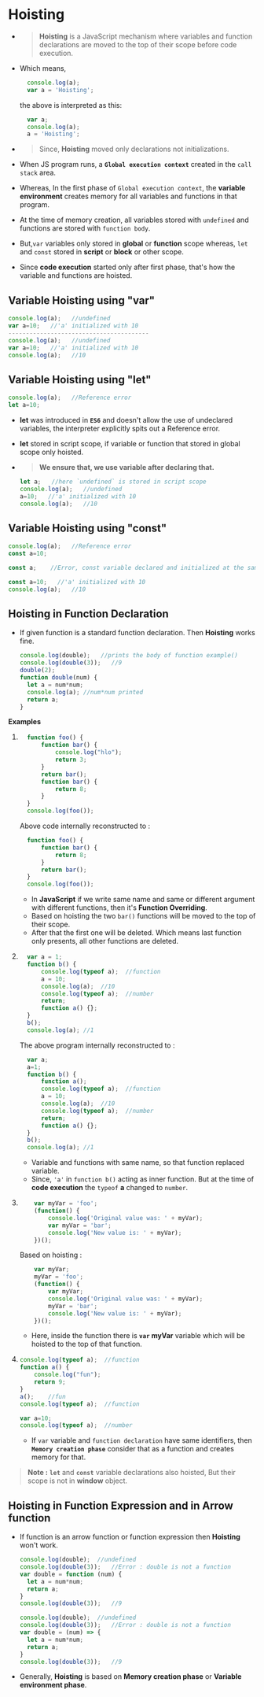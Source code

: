 # Hoisting 
- >**Hoisting** is a JavaScript mechanism where variables and function declarations are moved to the top of their scope before code execution.

- Which means,
    ```js
      console.log(a);
      var a = 'Hoisting';
    ```
    the above is interpreted as this:
    ```js
      var a;
      console.log(a);
      a = 'Hoisting';
    ```

- >Since, **Hoisting** moved only declarations not initializations.

- When JS program runs, a **`Global execution context`** created in the `call stack` area.

- Whereas, In the first phase of `Global execution context`, the **variable environment** creates memory for all variables and functions in that program.

- At the time of memory creation, all variables stored with `undefined` and functions are stored with `function body`.

- But,`var` variables only stored in **global** or **function** scope whereas, `let` and `const` stored in **script** or **block** or other scope.

- Since **code execution** started only after first phase, that's how the variable and functions are hoisted.

## Variable Hoisting using "var" 

  ```js
  console.log(a);   //undefined
  var a=10;   //'a' initialized with 10
  ----------------------------------------
  console.log(a);   //undefined
  var a=10;   //'a' initialized with 10
  console.log(a);   //10
  ```
## Variable Hoisting using "let" 

  ```js
  console.log(a);   //Reference error
  let a=10;   
  ```
- **let** was introduced in **`ES6`** and doesn't allow the use of undeclared variables, the interpreter explicitly spits out a Reference error.
- **let** stored in script scope, if variable or function that stored in global scope only hoisted.

- >**We ensure that, we use variable after declaring that.**

  ```js
  let a;   //here `undefined` is stored in script scope
  console.log(a);   //undefined
  a=10;   //'a' initialized with 10
  console.log(a);   //10
  ```
  
## Variable Hoisting using "const" 

  ```js
  console.log(a);   //Reference error
  const a=10;
  
  const a;    //Error, const variable declared and initialized at the same time
  
  const a=10;   //'a' initialized with 10
  console.log(a);   //10

  ```

## Hoisting in Function Declaration

- If given function is a standard function declaration. Then **Hoisting** works fine.

  ```js 
  console.log(double);   //prints the body of function example()
  console.log(double(3));   //9
  double(2);
  function double(num) {
    let a = num*num;
    console.log(a); //num*num printed
    return a;
  }
  ```
  

**Examples**

1. 
    ```js
      function foo() {
          function bar() {
              console.log("hlo");
              return 3;
          }    
          return bar();
          function bar() {
              return 8;    
          }
      }
      console.log(foo());
    ```
    Above code internally reconstructed to :
    ```js
      function foo() {
          function bar() {
              return 8;    
          }
          return bar();
      }
      console.log(foo());
    ```

    - In **JavaScript** if we write same name and same or different argument with different functions, then it's **Function Overriding**.
    - Based on hoisting the two `bar()` functions will be moved to the top of their scope.
    - After that the first one will be deleted. Which means last function only presents, all other functions are deleted.



2.
    ```js
      var a = 1;
      function b() {  
          console.log(typeof a);  //function
          a = 10;
          console.log(a);  //10
          console.log(typeof a);  //number
          return;
          function a() {};
      }
      b();
      console.log(a); //1
    ```
    The above program internally reconstructed to :
  
    ```js
      var a;
      a=1;
      function b() {  
          function a();
          console.log(typeof a);  //function
          a = 10;
          console.log(a);  //10
          console.log(typeof a);  //number
          return;
          function a() {};
      }
      b();
      console.log(a); //1
    ```
    - Variable and functions with same name, so that function replaced variable.
    - Since, `'a'` in `function b()` acting as inner function. But at the time of **code execution** the `typeof` **a** changed to `number`.

3.
    ```js
        var myVar = 'foo';
        (function() {  
            console.log('Original value was: ' + myVar);
            var myVar = 'bar';  
            console.log('New value is: ' + myVar);
        })();
    ```
    Based on hoisting :
    ```js
        var myVar;
        myVar = 'foo';
        (function() {  
            var myVar;
            console.log('Original value was: ' + myVar);
            myVar = 'bar';  
            console.log('New value is: ' + myVar);
        })();
    ```
    - Here, inside the function there is **`var` myVar** variable which will be hoisted to the top of that function.
    
4.
    ```js
    console.log(typeof a);  //function
    function a() {
        console.log("fun");
        return 9;
    }
    a();    //fun
    console.log(typeof a);  //function
    
    var a=10;
    console.log(typeof a);  //number
    ```
   - If `var` variable and `function declaration` have same identifiers, then **`Memory creation phase`** consider that as a function and creates memory for that. 


>**Note :** **`let`** and **`const`** variable declarations also hoisted, But their scope is not in **window** object.

    
## Hoisting in Function Expression and in Arrow function

- If function is an arrow function or function expression then **Hoisting** won't work.

  ```js 
  console.log(double);  //undefined
  console.log(double(3));   //Error : double is not a function
  var double = function (num) {
    let a = num*num;
    return a;
  }
  console.log(double(3));   //9
  ```
  
  ```js 
  console.log(double);  //undefined
  console.log(double(3));   //Error : double is not a function
  var double = (num) => {
    let a = num*num;
    return a;
  }
  console.log(double(3));   //9
  ```
  
- Generally, **Hoisting** is based on **Memory creation phase** or **Variable environment phase**.
  
  
  
